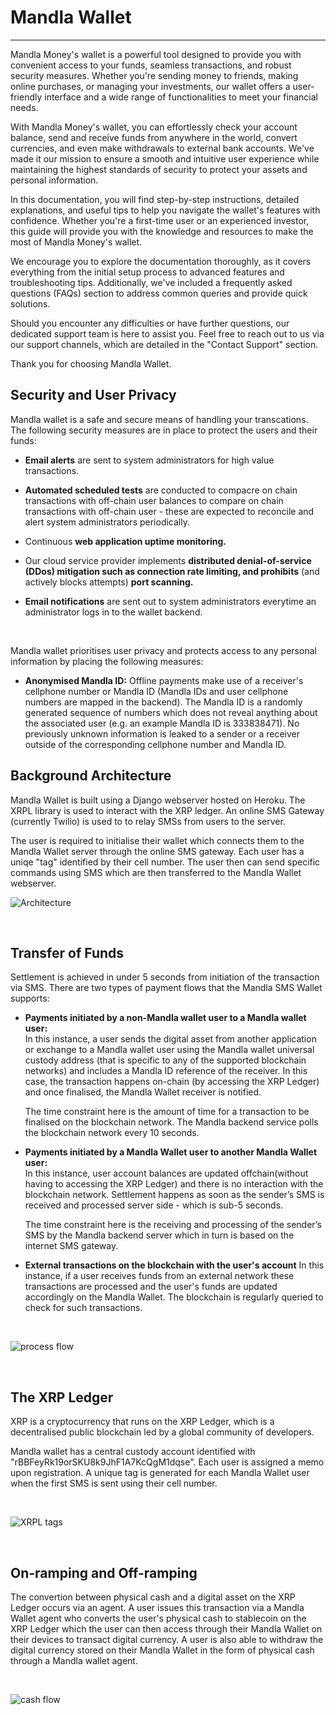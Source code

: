 

# Mandla Wallet

<hr/>



Mandla Money's wallet is a powerful tool designed to provide you with convenient access to your funds, seamless transactions, and robust security measures. Whether you're sending money to friends, making online purchases, or managing your investments, our wallet offers a user-friendly interface and a wide range of functionalities to meet your financial needs.

With Mandla Money's wallet, you can effortlessly check your account balance, send and receive funds from anywhere in the world, convert currencies, and even make withdrawals to external bank accounts. We've made it our mission to ensure a smooth and intuitive user experience while maintaining the highest standards of security to protect your assets and personal information.

In this documentation, you will find step-by-step instructions, detailed explanations, and useful tips to help you navigate the wallet's features with confidence. Whether you're a first-time user or an experienced investor, this guide will provide you with the knowledge and resources to make the most of Mandla Money's wallet.

We encourage you to explore the documentation thoroughly, as it covers everything from the initial setup process to advanced features and troubleshooting tips. Additionally, we've included a frequently asked questions (FAQs) section to address common queries and provide quick solutions.

Should you encounter any difficulties or have further questions, our dedicated support team is here to assist you. Feel free to reach out to us via our support channels, which are detailed in the "Contact Support" section.

Thank you for choosing Mandla Wallet.





## Security and User Privacy

Mandla wallet is a safe and secure means of handling your transcations. The following security measures are in place to protect the users and their funds:

*  **Email alerts** are sent to system administrators for high value transactions.  

* **Automated scheduled tests** are conducted to compacre on chain transactions with off-chain user balances to compare on chain transactions with off-chain user - these are expected to reconcile and alert system administrators periodically.

* Continuous **web application uptime monitoring.**

* Our cloud service provider implements **distributed denial-of-service (DDos) mitigation
such as connection rate limiting, and prohibits** (and actively blocks attempts) **port
scanning.**

* **Email notifications** are sent out to system administrators everytime an administrator logs in to the wallet backend. 

<br/>

Mandla wallet prioritises user privacy and protects access to any personal information by placing the following measures: 
<br/>

* **Anonymised Mandla ID:** Offline payments make use of a receiver's cellphone number or Mandla ID (Mandla IDs and user cellphone numbers are mapped in the backend). The Mandla ID is a randomly generated sequence of numbers which does not reveal anything about the associated
user (e.g. an example Mandla ID is 333838471). No previously unknown information is
leaked to a sender or a receiver outside of the corresponding cellphone number and
Mandla ID.
 

<div style="page-break-after: always;"></div>

## Background Architecture

Mandla Wallet is built using a Django webserver hosted on Heroku. The XRPL library is used to interact with the XRP ledger. An online SMS Gateway (currently Twilio) is used to to relay SMSs from users to the server. 

The user is required to initialise their wallet which connects them to the Mandla Wallet server through the online SMS gateway. Each user has a uniqe "tag" identified by their cell number. The user then can send specific commands using SMS which are then transferred to the Mandla Wallet webserver. 


![Architecture](/images_mwoverview/Architecture_diagram.jpg)

<br/>

## Transfer of Funds

Settlement is achieved in under 5 seconds from initiation of the transaction via SMS.
There are two types of payment flows that the Mandla SMS Wallet supports:

- **Payments initiated by a non-Mandla wallet user to a Mandla wallet user:**  
  In this instance, a user sends the digital asset from another application or exchange to a
Mandla wallet user using the Mandla wallet universal custody address (that is specific to any of the supported blockchain networks) and includes a Mandla ID reference of the receiver. In this case, the transaction happens on-chain (by accessing the XRP Ledger) and once finalised, the Mandla Wallet receiver is notified.

  The time constraint here is the amount of time for a transaction to be finalised on the blockchain network. The Mandla backend service polls the blockchain network every 10 seconds.

- **Payments initiated by a Mandla Wallet user to another Mandla Wallet user:**  
  In this instance, user account balances are updated offchain(without having to accessing the XRP Ledger) and there is no
interaction with the blockchain network. Settlement happens as soon as the sender’s SMS is received and processed server side - which is sub-5 seconds.  

  The time constraint here is the receiving and processing of the sender’s SMS by the Mandla backend server which in turn is based on the internet SMS gateway.

- **External transactions on the blockchain with the user's account**
  In this instance, if a user receives funds from an external network these transactions are processed and the user's funds are updated accordingly on the Mandla Wallet. The blockchain is regularly queried to check for such transactions. 


<br/>

![process flow](/images_mwoverview/process_flow.jpg)

<br/>

## The XRP Ledger

XRP is a cryptocurrency that runs on the XRP Ledger, which is a decentralised public blockchain led by a global community of  developers.  

Mandla wallet has a central custody account identified with "rBBFeyRk19orSKU8k9JhF1A7KcQgM1dqse". Each user is assigned a memo upon registration. A unique tag is generated for each Mandla Wallet user when the first SMS is sent using their cell number. 

<br/>

![XRPL tags](/images_mwoverview/XRPL_tags.jpg)

<br/>

## On-ramping and Off-ramping

The convertion between physical cash and a digital asset on the XRP Ledger occurs via an agent. A user issues this transaction via a Mandla Wallet agent who converts the user's physical cash to stablecoin on the XRP Ledger which the user can then access through their Mandla Wallet on their devices to transact digital currency. A user is also able to withdraw the digital currency stored on their Mandla Wallet in the form of physical cash through a Mandla wallet agent. 

<br/>

![cash flow](/images_mwoverview/Cash_flow.jpg)




